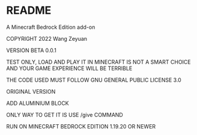 # README
A Minecraft Bedrock Edition add-on

COPYRIGHT 2022 Wang Zeyuan

VERSION BETA 0.0.1

TEST ONLY, LOAD AND PLAY IT IN MINECRAFT IS NOT A SMART CHOICE AND YOUR GAME EXPERIENCE WILL BE TERRIBLE

THE CODE USED MUST FOLLOW GNU GENERAL PUBLIC LICENSE 3.0


ORIGINAL VERSION

ADD ALUMINIUM BLOCK

ONLY WAY TO GET IT IS USE /give COMMAND

RUN ON MINECRAFT BEDROCK EDITION 1.19.20 OR NEWER
